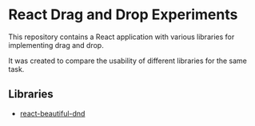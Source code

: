# React Drag and Drop Experiments

This repository contains a React application with various libraries for implementing drag and drop.

It was created to compare the usability of different libraries for the same task.

## Libraries

- [react-beautiful-dnd](./src/libraries/react-beautiful-dnd/)
